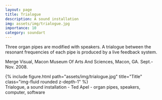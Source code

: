 ```yaml
---
layout: page
title: Trialogue
description: A sound installation 
img: assets/img/trialogue.jpg
importance: 10
category: soundart
---
```


Three organ pipes are modified with speakers. A trialogue between the resonant frequencies of each pipe is produced by a live feedback system.

Merge Visual, Macon Museum Of Arts And Sciences, Macon, GA. Sept.-Nov. 2008.

<div class="row">
    <div class="col-sm mt-3 mt-md-0">
        {% include figure.html path="assets/img/trialogue.jpg" title="Title" class="img-fluid rounded z-depth-1" %}
    </div>
</div>
<div class="caption">
    Trialogue, a sound installation - Ted Apel - organ pipes, speakers, computer, software

</div>



